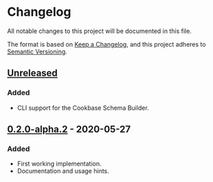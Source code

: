 # Changelog
All notable changes to this project will be documented in this file.

The format is based on [Keep a Changelog](https://keepachangelog.com/en/1.0.0/),
and this project adheres to [Semantic Versioning](https://semver.org/spec/v2.0.0.html).

## [Unreleased]
### Added
- CLI support for the Cookbase Schema Builder.

## [0.2.0-alpha.2] - 2020-05-27
### Added
- First working implementation.
- Documentation and usage hints.


[Unreleased]: https://github.com/hblanko/cookbase/compare/v0.2.0-alpha.2...HEAD
[0.2.0-alpha.2]: https://github.com/hblanko/cookbase/releases/tag/v0.2.0-alpha.2
